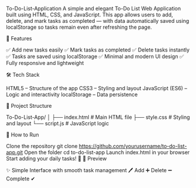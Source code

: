 To-Do-List-Application
A simple and elegant To-Do List Web Application built using HTML, CSS, and JavaScript. This app allows users to add, delete, and mark tasks as completed — with data automatically saved using localStorage so tasks remain even after refreshing the page.

🌟 Features

✅ Add new tasks easily ✅ Mark tasks as completed ✅ Delete tasks instantly ✅ Tasks are saved using localStorage ✅ Minimal and modern UI design ✅ Fully responsive and lightweight

🛠 Tech Stack

HTML5 – Structure of the app CSS3 – Styling and layout JavaScript (ES6) – Logic and interactivity localStorage – Data persistence

📁 Project Structure

To-Do-List-App/ │ ├── index.html # Main HTML file ├── style.css # Styling and layout └── script.js # JavaScript logic

🚀 How to Run

Clone the repository git clone https://github.com/yourusername/to-do-list-app.git
Open the folder cd to-do-list-app
Launch index.html in your browser
Start adding your daily tasks! 🎯
📸 Preview

✨ Simple Interface with smooth task management 🖊 Add ➕ Delete ➖ Complete ✔
